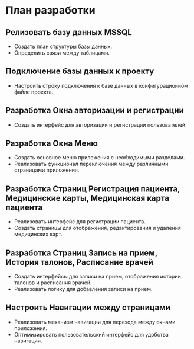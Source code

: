 ﻿# План разработки

## Релизовать базу данных MSSQL
- Создать план структуры базы данных.
- Определить связи между таблицами.

## Подключение базы данных к проекту
- Настроить строку подключения к базе данных в конфигурационном файле проекта.

## Разработка Окна авторизации и регистрации
- Создать интерфейс для авторизации и регистрации пользователей.

## Разработка Окна Меню
- Создать основное меню приложения с необходимыми разделами.
- Реализовать функционал переключения между различными страницами приложения.

## Разработка Страниц Регистрация пациента, Медицинские карты, Медицинская карта пациента
- Реализовать интерфейс для регистрации пациента.
- Создать страницы для отображения, редактирования и удаления медицинских карт.

## Разработка Страниц Запись на прием, История талонов, Расписание врачей
- Создать интерфейсы для записи на прием, отображения истории талонов и расписания врачей.
- Реализовать логику для добавления записи на прием.

## Настроить Навигации между страницами
- Реализовать механизм навигации для перехода между окнами приложения.
- Оптимизировать пользовательский интерфейс для удобства навигации.
